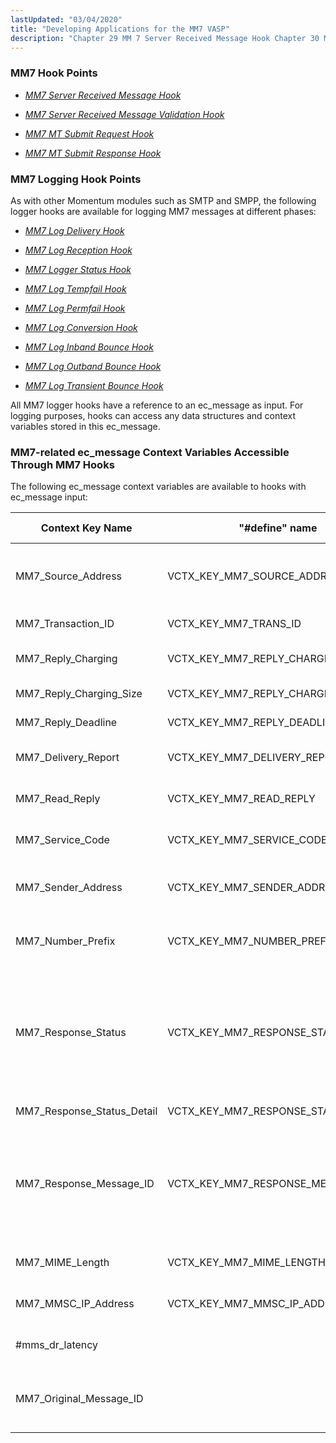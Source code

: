 ```yaml
---
lastUpdated: "03/04/2020"
title: "Developing Applications for the MM7 VASP"
description: "Chapter 29 MM 7 Server Received Message Hook Chapter 30 MM 7 Server Received Message Validation Hook Chapter 18 MM 7 MT Submit Request Hook Chapter 19 MM 7 MT Submit Response Hook As with other Momentum modules such as SMTP and SMPP the following logger hooks are available for..."
---
```


### <a name="DC.MM7HookPoints"></a> MM7 Hook Points

*   [*MM7 Server Received Message Hook*](/momentum/mobile/mobile-developer-guide/mm-7-server-received-message-hook) 

*   [*MM7 Server Received Message Validation Hook*](/momentum/mobile/mobile-developer-guide/mm-7-server-received-message-validation-hook) 

*   [*MM7 MT Submit Request Hook*](/momentum/mobile/mobile-developer-guide/mm-7-client-submit-request-hook) 

*   [*MM7 MT Submit Response Hook*](/momentum/mobile/mobile-developer-guide/mm-7-client-submit-response-hook) 

### <a name="idp299696"></a> MM7 Logging Hook Points

As with other Momentum modules such as SMTP and SMPP, the following logger hooks are available for logging MM7 messages at different phases:

*   [*MM7 Log Delivery Hook*](/momentum/mobile/mobile-developer-guide/mm-7-log-delivery-hook) 

*   [*MM7 Log Reception Hook*](/momentum/mobile/mobile-developer-guide/mm-7-log-reception-hook) 

*   [*MM7 Logger Status Hook*](/momentum/mobile/mobile-developer-guide/mm-7-log-status-hook) 

*   [*MM7 Log Tempfail Hook*](/momentum/mobile/mobile-developer-guide/mm-7-log-tempfail-hook) 

*   [*MM7 Log Permfail Hook*](/momentum/mobile/mobile-developer-guide/mm-7-log-permfail-hook) 

*   [*MM7 Log Conversion Hook*](/momentum/mobile/mobile-developer-guide/mm-7-log-conversion-hook) 

*   [*MM7 Log Inband Bounce Hook*](/momentum/mobile/mobile-developer-guide/mm-7-log-inband-bounce-hook) 

*   [*MM7 Log Outband Bounce Hook*](/momentum/mobile/mobile-developer-guide/mm-7-log-outband-bounce-hook) 

*   [*MM7 Log Transient Bounce Hook*](/momentum/mobile/mobile-developer-guide/mm-7-log-transient-bounce-hook) 

All MM7 logger hooks have a reference to an ec_message as input. For logging purposes, hooks can access any data structures and context variables stored in this ec_message.

### <a name="DC.MM7relatedec_messagecontextvariablesacce"></a> MM7-related ec_message Context Variables Accessible Through MM7 Hooks

The following ec_message context variables are available to hooks with ec_message input:

<a name="MM7-related_ec_message_Context_Variables"></a> 


| Context Key Name | "#define" name | Description / Default usage |
| --- | --- | --- |
| MM7_Source_Address | VCTX_KEY_MM7_SOURCE_ADDRESS | MM7 MT submission's sender address. Used for logging. If not set, use the value of "MM7_Sender_Address". |
| MM7_Transaction_ID | VCTX_KEY_MM7_TRANS_ID | MM7 SOAP <TransactionID>. Used for logging |
| MM7_Reply_Charging | VCTX_KEY_MM7_REPLY_CHARGING | Used in mm7_pre_submit hook to set value of <ReplyCharging> in MM7 MT message |
| MM7_Reply_Charging_Size | VCTX_KEY_MM7_REPLY_CHARGING_SIZE | "replyChargingSize" attribute value in <ReplyCharging> |
| MM7_Reply_Deadline | VCTX_KEY_MM7_REPLY_DEADLINE | "replyDeadline" attribute value in <ReplyCharging> |
| MM7_Delivery_Report | VCTX_KEY_MM7_DELIVERY_REPORT | Used in mm7_pre_submit hook to set value of <DeliveryReport> in MM7 MT message |
| MM7_Read_Reply | VCTX_KEY_MM7_READ_REPLY | Used in mm7_pre_submit hook to set value of <ReadReply> in MM7 MT message |
| MM7_Service_Code | VCTX_KEY_MM7_SERVICE_CODE | Used in mm7_pre_submit hook to set value of <ServiceCode> in MM7 MT message |
| MM7_Sender_Address | VCTX_KEY_MM7_SENDER_ADDRESS | Used in mm7_pre_submit hook to set value of <SenderAddress> elements in a MM7 MT message |
| MM7_Number_Prefix | VCTX_KEY_MM7_NUMBER_PREFIX | Used in mm7_pre_submit hook to be prepended to the MM7 MT recipient address in number format |
| MM7_Response_Status | VCTX_KEY_MM7_RESPONSE_STATUS | 1\. Value of MM7 <StatusCode> in the response to a MT submission (e.g. SubmitRsp).Used in mm7_log_delivery and mm7_handle_submitRsp hook 2. Value of MM7 <MMStatus> in DeliveryReportReq. Used in mm7_log_status and mm7_request_eval hook |
| MM7_Response_Status_Detail | VCTX_KEY_MM7_RESPONSE_STATUS_DETAIL | 1\. Value of MM7 status <Details> in the response to a MT submission (e.g. SubmitRsp).The significance of this value is for logging only, e.g. assign value in mm7_handle_submitRsp, retrieve and log it in mm7_log_delivery. 2\. Value of MM7 <StatusText> in DeliveryReportReq. Used in mm7_log_status and mm7_request_eval hooks |
| MM7_Response_Message_ID | VCTX_KEY_MM7_RESPONSE_MESSAGE_ID | MM7 <MessageID>. It is assigned by the remote MMSC in a response to an MT submission,and present in subsequent DeliverReq or DeliveryReportReq to link to the original MT submission. Used for logging. |
| MM7_MIME_Length | VCTX_KEY_MM7_MIME_LENGTH | the MIME length of the MM7 MT message. Used for logging |
| MM7_MMSC_IP_Address | VCTX_KEY_MM7_MMSC_IP_ADDRESS | the remote MMSC IP address. Used for logging reception |
| #mms_dr_latency |   | delivery report latency string. Used for logging purpose only |
| MM7_Original_Message_ID |   | The ec_message ID of a MM7 SubmitReq MT message. Used by the mms_log_bounce_outband hook for logging purpose. |